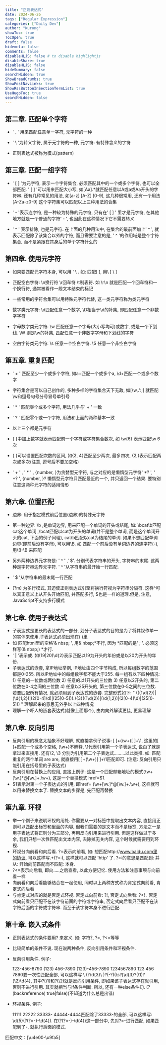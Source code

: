 ```yaml
---
title: "正则表达式"
date: 2024-06-26
tags: ["Regular Expression"]
categories: ["Daily Dev"]
author: "Kurong"
showToc: true
TocOpen: true
draft: false
hidemeta: false
comments: false
disableHLJS: false # to disable highlightjs
disableShare: true
disableHLJS: false
hideSummary: false
searchHidden: true
ShowBreadCrumbs: true
ShowPostNavLinks: true
ShowRssButtonInSectionTermList: true
UseHugoToc: true
searchHidden: false
---
```


## 第二章. 匹配单个字符

- ' . ' 用来匹配任意单一字符, 元字符的一种

- ' \ '为转义字符, 属于元字符的一种, 元字符: 有特殊含义的字符

- 正则表达式被称为模式(pattern)



## 第三章. 匹配一组字符

- ' [ ] '为元字符, 表示一个字符集合, 必须匹配其中的一个或多个字符, 也可以全部匹配. ' [ ] '可以用来匹配大小写, 如[Aa].*就匹配任意以A或a或Aa开头的字符串. 还有几种常见的用法, 如[a-z] [A-Z] [0-9], 这几种很常用, 还有一个用法[A-Za-z0-9] 这个字符集可以匹配以上三种用法的合集

- ' - '表示连字符, 是一种较为特殊的元字符, 只有在' [ ] ' 里才是元字符, 在其他地方就是一个普通的字符' - ', 也因此在这种情况下它不需要转义

- ' ^ ' 表示排除, 也是元字符. 在上面的几种用法中, 在集合的最前面加上' ^ ', 就表示匹配除了该集合以外的字符, 而且需要注意的是, ' ^ '的作用域是整个字符集合, 而不是紧跟在其身后的单个字符什么的

  

## 第四章. 使用元字符

- 如果要匹配元字符本身, 可以用 ' \ . 如: 匹配[ ], 用\ [ \ ] 

- 匹配空白字符: \n换行符 \r回车符 \t制表符.  如 \r\n 就是匹配一个回车符和一个换行符, 通常被看作一段文本结束的标记

- 一些常用的字符合集可以用特殊元字符代替, 这一类元字符称为类元字符

- 数字类元字符: \d匹配任意一个数字, \D相当于\d的补集, 即匹配任意一个非数字字符

- 字母数字类元字符: \w 匹配任意一个字母(大小写均可)或数字, 或是一个下划线. \W 则是\w的补集, 匹配任意一个非数字字母和下划线的字符

- 空白字符类元字符: \s 任意一个空白字符. \S 任意一个非空白字符

  

## 第五章. 重复匹配

- ' + ' 匹配至少一个或多个字符, 如a+匹配一个或多个a, \d+匹配一个或多个数字

- 字符集合是可以自己创作的, 多种多样的字符集合天下无敌, 如[\w,.':;] 就匹配\w和逗号句号分号冒号单引号

- ' * ' 匹配零个或多个字符, 用法几乎与' + ' 一致

- ' ? ' 匹配零个或一个字符, 用法和上面的两种基本一致

- 以上三个都是元字符

- { }中加上数字就表示匹配前一个字符或字符集合数次, 如 \w{6} 表示匹配\w 6次

- { }可以设置匹配次数的区间, 如{2, 4}匹配至少两次, 最多四次, {2,}表示匹配两次或多次(注意, 逗号后不要加空格)

- ' + ' , ' * ' , {number, }为贪婪型元字符, 与之对应的是懒惰型元字符' *? ', ' +? ', {number, }?  懒惰型元字符只匹配最近的一个, 并只返回一个结果. 要特别注意这两种元字符的适用情形

  

## 第六章. 位置匹配

- 边界: 用于指定模式前后位置(边界)的特殊元字符

- 第一种边界: \b ,是单词边界, 用来匹配一个单词的开头或结尾, 如: \bcat\b匹配cat这个单词 ,\bcat匹配以cat为开头的单词(并不是整个单词, 而是这个单词开头的cat, 下面的例子同理), cat\b匹配以cat为结尾的单词.  如果不想匹配单词边界(即前后没有字母), 可以用\B. 如 匹配一个前后没有单词边界的连字符(-), 用\B-\B 来匹配

- 另外两种边界元字符是: ' ^ ' ,' $'. 分别代表字符串的开头, 字符串的末尾. 这两种是字符串边界元字符.  ' ^ '从字符串的最开始一行匹配.      

- ' $ '从字符串的最末尾一行匹配 

- (?m) 为多行模式, 其迫使正则表达式引擎将换行符视为字符串分隔符. 这样^可以真正意义上从开头开始匹配, 并匹配多行, $也是一样的道理.但是, 注意, JavaScript不支持多行模式

  

## 第七章. 使用子表达式

- 子表达式是更长的表达式的一部分, 划分子表达式的目的是为了将其视作单一的实体来使用.子表达式必须出现在( )里
- 如 匹配html里的空格'& nbsp; ', 用& nbsp;*不行, 因为 *匹配的是' ; '. 必须这样写(& nbsp;) *才行.
- ' | '表示或. 如(19|20)\d{2}表示匹配以19为开头的年份或是以20为开头的年份.
- 子表达式的嵌套, 拿IP地址举例, IP地址由四个字节构成, 所以每组数字的范围都是0-255, 所以IP地址中的每组数字都不能大于255. 每一组有以下四种情况: 1) 任意的一位数或两位数 2) 任意的以1开头的三位数 3) 任意以2开头的, 第二位数在0-4之间的三位数 4) 任意以25开头的, 第三位数在0-5之间的三位数. 若要匹配所有情况, 就必须用到子表达式的嵌套. 完整形式如下: "  (((1\d{2})|(\d{1,2})|(2[0-4]\d)|(25[0-5])).){3}((1\d{2})|(\d{1,2})|(2[0-4]\d)|(25[0-5]))   "   理解起来的意思无外乎以上四种情况
- 理解一个吓人的嵌套表达式(就像上面那个), 由内向外解读更佳, 更易理解



## 第八章. 反向引用

- 反向引用的概念太抽象不好理解, 就直接拿例子说事: [ ]+(\w+)[ ]+\1, 这里的[ ]+匹配一个或多个空格, (\w+)不解释, \1代表引用第一个子表达式, 说白了就是拿过来直接用. 还有\2, \3 分别为引用第二个子表达式.........以此类推.  如: 匹配重复的两个单词 are are, 就直接用[ ]+(\w+)[ ]+\1匹配即可. (注意: 反向引用只能引用在括号里的子表达式)
- 反向引用在替换上的应用, 直接上例子: 这是一个匹配邮箱地址的模式(\w+[\w\.]*@[\w\.]+\.\w+),         这是一个替换模式 href=$1. 
- $1表示对第一个子表达式的引用, 即href= (\w+[\w\.]*@[\w\.]+\.\w+), 这样就可以用来替换文本了.   替换文本的步骤是, 先匹配再替换



## 第九章. 环视

- 举一个例子来说明环视的用处. 你需要从一对标签中提取出文本内容, 直接用正则可以匹配出标签和里面的内容, 但我们需要的是文本而不是标签, 方法之一是用子表达式将正则分为三部分, 再用反向引用来进行引用. 但是这样做过于多余, 我们只想一次性匹配出文本内容, 去除掉无关内容, 这个时候就需要用到环视. 
- 环视分向前看和向后看. ?=表示向前看, 如: 想匹配http://www.baidu.com里的协议, 可以这样写.+(?=:), 这样就可以匹配 'http' 了. ?=:的意思是匹配到: 并从: 开始向前匹配而不匹配: 本身.
- ?<=表示向后看, 即向.....之后查看, 以此方便记忆. 使用方法和注意事项与向前看一样
- 向前看和向后看能够结合在一起使用, 同时以上两种方式称为肯定式向前看, 肯定式向后看
- 与肯定式对应的就是否定式环视. 否定式向前看: ?!,  否定式向后看: ?<! . 否定式向前看只匹配不在该字符前面的字符或字符串, 否定式向后看只匹配不在该字符后面的字符或字符串. 而至于该字符本身不进行匹配.



## 第十章. 嵌入式条件

- 正则表达式的条件要用? 来定义. 如: 字符?, ?=, ?<=等等

- 比较简单的条件不说. 现在说两种条件, 反向引用条件和环视条件.

- 反向引用条件. 例子: 

  123-456-8790
  (123) 456-7890
  (123)-456-7890
  1234567890
  123 456 7890要一次性匹配全部, 可以这样写 \ (?\d{3}\ )?(-?)(\s?)\d{3}?(\1)?(\2)\d{4}, 其中?(\1)和?(\2)就是反向引用条件, 即如果该子表达式存在就引用, 否则不进行引用. 其实就相当与if条件判断. 所以, 还有一种else条件句. (? (backreference) true|false)(不知道为什么总是出错)

- 环视条件. 例子:

  11111
  22222
  33333-
  44444-4444匹配除了33333-的全部, 可以这样写: \d{5}(?(?=-)-\d{4}).  在(?(?=-)-\d{4})这一部分中, 先对?=-进行匹配, 如果匹配到了-, 就执行后面的模式.

匹配中文：[\u4e00-\u9fa5]